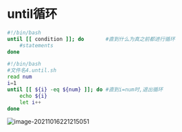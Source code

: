 # until循环

```bash
#!/bin/bash
until [[ condition ]]; do		#直到什么为真之前都进行循环
	#statements
done
```



```bash
#!/bin/bash
#文件名4.until.sh
read num
i=1
until [[ ${i} -eq ${num} ]]; do #直到i=num时,退出循环
    echo ${i}
    let i++
done
```



![image-20211016221215051](C:\Users\lk\AppData\Roaming\Typora\typora-user-images\image-20211016221215051.png)

